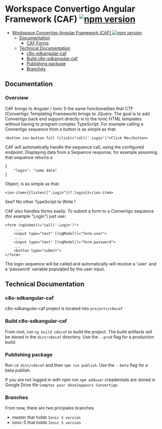 # Workspace Convertigo Angular Framework (CAF) [![npm version](https://img.shields.io/npm/v/c8ocaf/ionic5)](https://www.npmjs.com/package/c8ocaf) #


- [Workspace Convertigo Angular Framework (CAF) ![npm version](https://www.npmjs.com/package/c8ocaf)](#workspace-convertigo-angular-framework-caf-img-srchttpsimgshieldsionpmvc8ocafsvg-altnpm-version)
  - [Documentation](#documentation)
    - [CAF Forms](#caf-forms)
  - [Technical Documentation](#technical-documentation)
    - [c8o-sdkangular-caf](#c8o-sdkangular-caf)
    - [Build c8o-sdkangular-caf](#build-c8o-sdkangular-caf)
    - [Publishing package](#publishing-package)
    - [Branches](#branches)

## Documentation ##

### Overview ###

  CAF brings to Angular / Ionic 5 the same functionalities that CTF (Convertigo Templating Framework)  brings to JQuery.  The goal is to add Convertigo back end support directly in to the Ionic HTML templates without having to program complex TypeScript. For example calling a Convertigo sequence from a button is as simple as that:
  
  	<button ion-button full (click)="call('.Login')">Click Me</button>
  
  CAF will automatically handle the sequence call, using the configured endpoint. Displaying data from a Sequence response, for example assuming that sequence returns a 
  
  	{
  		"login": "some data"
  	}
  
  Object, is as simple as that:
  
  	<ion-item>{{listen([".Login"])?.login}}</ion-item>
  
  See? No other TypeScript to Write !
  
  CAF also handles forms easily. To submit a form to a Convertigo sequence (for example "Login") just use:
  
  	<form (ngSubmit)="call('.Login')">
  		....
  		<input type="text" [(ngModel)]="form.user">
  		....
  		<input type="text" [(ngModel)]="form.password">
  		...
  		<button type="submit">
  	</form>
  
  The login sequence will be called and automatically will receive a 'user' and a 'password' variable populated by the user input.

## Technical Documentation ##

### c8o-sdkangular-caf

c8o-sdkangular-caf project is located into `projects/c8ocaf`

### Build c8o-sdkangular-caf

From root, run `ng build c8ocaf` to build the project. The build artifacts will be stored in the `dist/c8ocaf` directory. Use the `--prod` flag for a production build.

### Publishing package

Run `cd dist/c8ocaf` and then `npm run publish`. Use the `--beta` flag for a beta publish.

If you are not logged in with npm run `npm adduser` creadentials are stored in Google Drive file `Comptes pour développeurs Convertigo`

### Branches

From now, there are two pricipales branches
* master that holds `Ionic 3 version`
* ionic-5 that holds `Ionic 5 version`
